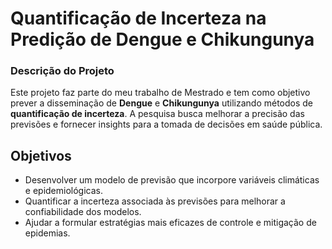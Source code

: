 # **Quantificação de Incerteza na Predição de Dengue e Chikungunya**

### **Descrição do Projeto**
Este projeto faz parte do meu trabalho de Mestrado e tem como objetivo prever a disseminação de **Dengue** e **Chikungunya** utilizando métodos de **quantificação de incerteza**. A pesquisa busca melhorar a precisão das previsões e fornecer insights para a tomada de decisões em saúde pública.

## **Objetivos**
- Desenvolver um modelo de previsão que incorpore variáveis climáticas e epidemiológicas.
- Quantificar a incerteza associada às previsões para melhorar a confiabilidade dos modelos.
- Ajudar a formular estratégias mais eficazes de controle e mitigação de epidemias.
